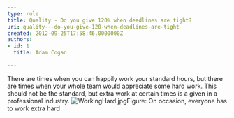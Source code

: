 ```yaml
---
type: rule
title: Quality - Do you give 120% when deadlines are tight?
uri: quality---do-you-give-120-when-deadlines-are-tight
created: 2012-09-25T17:58:46.0000000Z
authors:
- id: 1
  title: Adam Cogan

---
```


 
There are times when you can happily work your standard hours, but there are times when your whole team would appreciate some hard work. This should not be the standard, but extra work at certain times is a given in a professional industry.
 ​![WorkingHard.jpg](/PublishingImages/WorkingHard.jpg)Figure: On occasion, ever​yone has to work extra hard​
